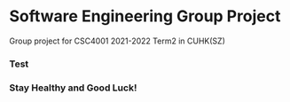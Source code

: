 # Software Engineering Group Project
 Group project for CSC4001 2021-2022 Term2 in CUHK(SZ) 

### Test
### Stay Healthy and Good Luck!